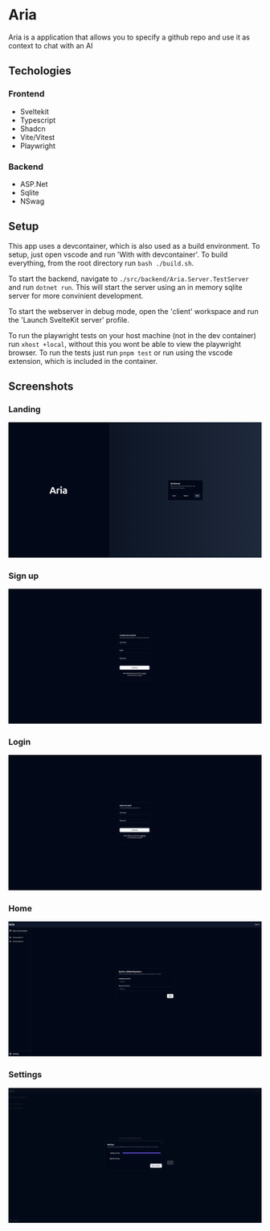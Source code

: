 # Aria

Aria is a application that allows you to specify a github repo and use it as context to chat with an AI

## Techologies

### Frontend
- Sveltekit
- Typescript
- Shadcn
- Vite/Vitest
- Playwright


### Backend
- ASP.Net
- Sqlite
- NSwag


## Setup
This app uses a devcontainer, which is also used as a build environment. To setup, just open vscode and run 'With with devcontainer'. To build everything, from the root directory run `bash ./build.sh`.

To start the backend, navigate to `./src/backend/Aria.Server.TestServer` and run `dotnet run`. This will start the server using an in memory sqlite server for more convinient development.

To start the webserver in debug mode, open the 'client' workspace and run the 'Launch SvelteKit server' profile. 

To run the playwright tests on your host machine (not in the dev container) run `xhost +local`, without this you wont be able to view the playwright browser. To run the tests just run `pnpm test` or run using the vscode extension, which is included in the container.

## Screenshots

### Landing
![Landing](./images/landing.png)

### Sign up
![Sign Up](./images/signup.png)

### Login
![Login](./images/login.png)

### Home
![Home](./images/home.png)

### Settings
![Settings](./images/settings.png)